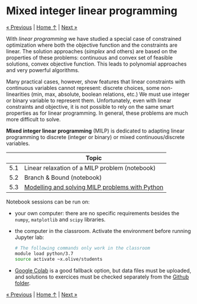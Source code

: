 # Mixed integer linear programming

[« Previous](../4_linear) \| [Home ↑](../) \| [Next »](../6_complexity)

With _linear programming_ we have studied a special case of constrained optimization where both the objective function and the constraints are linear. The solution approaches (_simplex_ and others) are based on the properties of these problems: continuous and convex set of feasible solutions, convex objective function. This leads to polynomial approaches and very powerful algorithms.

Many practical cases, however, show features that linear constraints with continuous variables cannot represent: discrete choices, some non-linearities (min, max, absolute, boolean relations, etc.) We must use integer or binary variable to represent them. Unfortunately, even with linear constraints and objective, it is not possible to rely on the same smart properties as for linear programming. In general, these problems are much more difficult to solve.

**Mixed integer linear programming** (MILP) is dedicated to adapting linear programming to discrete (integer or binary) or mixed continuous/discrete variables.

|     | Topic                                                     |
| --- | --------------------------------------------------------- |
| 5.1 | Linear relaxation of a MILP problem (notebook)            |
| 5.2 | Branch & Bound (notebook)                                 |
| 5.3 | [Modelling and solving MILP problems with Python](python) |

Notebook sessions can be run on:

- your own computer: there are no specific requirements besides the `numpy`, `matplotlib` and `scipy` libraries.

- the computer in the classroom. Activate the environment before running Jupyter lab:

  ```bash
  # The following commands only work in the classroom
  module load python/3.7
  source activate ~x.olive/students
  ```

- [Google Colab](https://colab.research.google.com/github/xoolive/optim4ai/) is a good fallback option, but data files must be uploaded, and solutions to exercices must be checked separately from the [Github folder](https://github.com/xoolive/optim4ai/tree/master/2_gradient/solutions).

[« Previous](../4_linear) \| [Home ↑](../) \| [Next »](../6_complexity)
